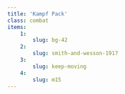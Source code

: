 ```yaml
---
title: 'Kampf Pack'
class: combat
items:
    1:
        slug: bg-42
    2:
        slug: smith-and-wesson-1917
    3:
        slug: keep-moving
    4:
        slug: m15
---
```

